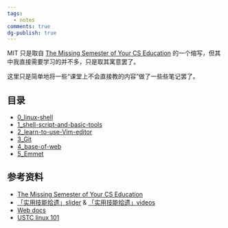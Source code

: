 ```yaml
---
tags:
  - notes
comments: true
dg-publish: true
---
```


MIT 只是取自 [The Missing Semester of Your CS Education](https://missing.csail.mit.edu/) 的一个缩写，但其中我直接需要学习的并不多，只是取其寓意罢了。

这里只是简单地将一些“课堂上不会直接教的内容”做了一些些笔记罢了。

## 目录

- [0_linux-shell](0_linux-shell.md)
- [1_shell-script-and-basic-tools](1_shell-script-and-basic-tools.md)
- [2_learn-to-use-Vim-editor](2_learn-to-use-Vim-editor.md)
- [3_Git](3_Git.md)
- [4_base-of-web](4_base-of-web.md)
- [5_Emmet](5_Emmet.md)

## 参考资料

- [The Missing Semester of Your CS Education](https://missing.csail.mit.edu/)
- [「实用技能拾遗」slider](https://slides.tonycrane.cc/PracticalSkillsTutorial/2023-fall-ckc/#/) & [「实用技能拾遗」videos](https://space.bilibili.com/171431343/channel/collectiondetail?sid=1796370)
- [Web docs](https://developer.mozilla.org/zh-CN/)
- [USTC linux 101](https://101.lug.ustc.edu.cn/Ch01/)